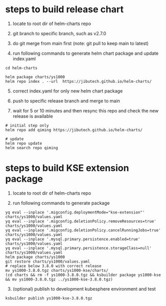 # steps to build release chart

1. locate to root dir of helm-charts repo

2. git branch to specific branch, such as v2.7.0

3. do git merge from main first (note: git pull to keep main to latest)

4. run following commands to generate helm chart package and update index.yaml 

```
cd helm-charts

helm package charts/ys1000
helm repo index . --url  https://jibutech.github.io/helm-charts/
```
5. correct index.yaml for only new helm chart package

6. push to specific release branch and merge to main

7. wait for 5 or 10 minutes and then resync this repo and check the new release is available

```
# initial step only
helm repo add qiming https://jibutech.github.io/helm-charts/

# update
helm repo update
helm search repo qiming
```

# steps to build KSE extension package

1. locate to root dir of helm-charts repo

2. run following commands to generate package
```
yq eval --inplace '.migconfig.deploymentMode="kse-extension"' charts/ys1000/values.yaml
yq eval --inplace '.migconfig.deletionPolicy.removeResources=true' charts/ys1000/values.yaml
yq eval --inplace '.migconfig.deletionPolicy.cancelRunningJobs=true' charts/ys1000/values.yaml
yq eval --inplace '.mysql.primary.persistence.enabled=true' charts/ys1000/values.yaml
yq eval --inplace '.mysql.primary.persistence.storageClass=null' charts/ys1000/values.yaml
helm package charts/ys1000
git restore charts/ys1000/values.yaml
# replace below 3.8.0 with correct release
mv ys1000-3.8.0.tgz charts/ys1000-kse/charts/
(cd charts && rm -f ys1000-3.8.0.tgz && ksbuilder package ys1000-kse && mv ys1000-3.8.0.tgz ../ys1000-kse-3.8.0.tgz)
```

3. (optional) publish to development kubesphere environment and test
```
ksbuilder publish ys1000-kse-3.8.0.tgz
```